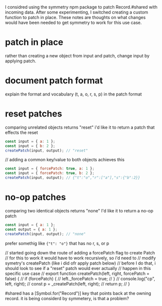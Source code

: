 I considred using the symmetry npm package to patch Record.#shared with incoming data.
After some experimenting, I switched creating a custom function to patch in place.
These notes are thoughts on what changes would have been needed to get symmetry to work for this use case.

# patch in place

rather than creating a new object from input and patch, change input by applying patch.

# document patch format

explain the format and vocabulary (t, a, o, r, s, p) in the patch format

# reset patches

comparing unrelated objects returns "reset"
i'd like it to return a patch that effects the reset

```javascript
const input = { a: 1 };
const input = { b: 2 };
createPatch(input, output); // "reset"
```

// adding a common key/value to both objects achieves this

```javascript
const input = { forcePatch: true, a: 1 };
const input = { forcePatch: true, b: 2 };
createPatch(input, output); // {"t":"o","r":["a"],"s":{"b":2}}
```

# no-op patches

comparing two identical objects returns "none"
I'd like it to return a no-op patch

```javascript
const input = { a: 1 };
const output = { a: 1 };
createPatch(input, output); // "none"
```

prefer somethig like `{"t": "o"}` that has no r, s, or p

// started going down the route of adding a forcePatch flag to create Patch
// for this to work it would have to work recursively, so i'd need to
// modify symetry's createPatch (like i did ofr apply patch below)
// before I do that, i should look to see if a "reset" patch would ever actually
// happen in this specific use case
// export function createPatch(left, right, forcePatch = false) {
// if (forcePatch) {
// left.\_forcePatch = true;
// }
// console.log("cp", left, right);
// const p = \_createPatch(left, right);
// return p;
// }

#shared has a [Symbol.for("Record")] key that points back at the owning record. it is being considerd by symmetery, is that a problem?
